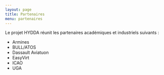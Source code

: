 ```yaml
---
layout: page
title: Partenaires
menu: partenaires
---
```


Le projet HYDDA réunit les partenaires académiques et industriels suivants : 

* Armines
* BULL/ATOS
* Dassault Aviatuon
* EasyVirt
* ICAO
* UGA




